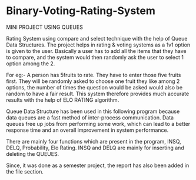 # Binary-Voting-Rating-System

MINI PROJECT USING QUEUES

Rating System using compare and select technique with the help of Queue Data Structures. The project helps in rating & voting systems as a 1v1 option is given to the user. Basically a user has to add all the items that they have to compare, and the system would then randomly ask the user to select 1 option among the 2.

For eg:- A person has 5fruits to rate. They have to enter those five fruits first. They will be randomly asked to choose one fruit they like among 2 options, the number of times the question would be asked would also be random to have a fair result. This system therefore provides much accurate results with the help of ELO RATING algorithm.

Queue Data Structure has been used in this following program because data queues are a fast method of inter-process communication. Data queues free up jobs from performing some work, which can lead to a better response time and an overall improvement in system performance. 

There are mainly four functions which are present in the program, INSQ, DELQ, Probability, Elo Rating. INSQ and DELQ are mainly for inserting and deleting the QUEUES.

Since, it was done as a semester project, the report has also been added in the file section. 
